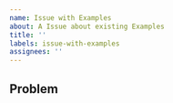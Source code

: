 ```yaml
---
name: Issue with Examples
about: A Issue about existing Examples
title: ''
labels: issue-with-examples
assignees: ''
---
```


<!--
Make sure you read [Mastering-Markdown](https://guides.github.com/features/mastering-markdown/)

List of currently [Supported Systems](https://nodkz.github.io/mongodb-memory-server/docs/guides/supported-systems)
-->

## Problem

<!--Add your problem below-->
